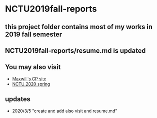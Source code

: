 # NCTU2019fall-reports

## this project folder contains most of my works in 2019 fall semester

## NCTU2019fall-reports/resume.md is updated

## You may also visit
* [Maxwill's CP site](/okb8VJY1SXqK320--sSOdg) 
* [NCTU 2020 spring](/xJD55HhBS-CiMdAiSCNYEg)   

## updates
* 2020/3/5 "create and add also visit and resume.md"

